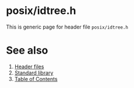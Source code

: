 # posix/idtree.h
This is generic page for header file `posix/idtree.h`
# See also
1. [Header files](../README.md)
2. [Standard library](../../README.md)
3. [Table of Contents](../../../README.md)
